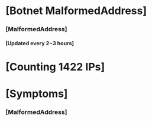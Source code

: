 # [Botnet MalformedAddress]
### [MalformedAddress]
#### [Updated every 2~3 hours]

# [Counting 1422 IPs]

# [Symptoms] 
###   [MalformedAddress]
